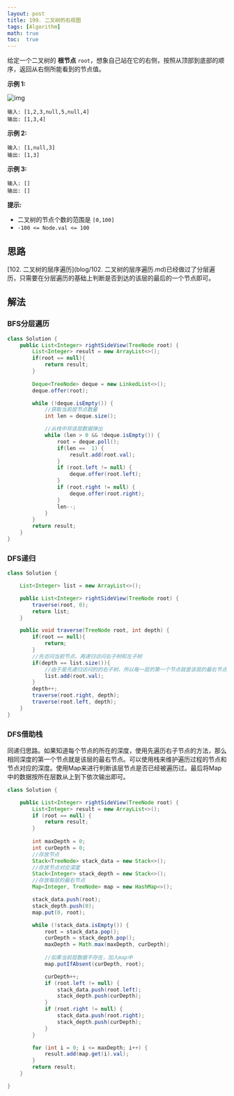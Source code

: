 ```yaml
---
layout: post
title: 199. 二叉树的右视图
tags: [Algorithm]
math: true
toc:  true
---
```


给定一个二叉树的 **根节点** `root`，想象自己站在它的右侧，按照从顶部到底部的顺序，返回从右侧所能看到的节点值。

**示例 1:**

![img](https://assets.leetcode.com/uploads/2021/02/14/tree.jpg)

```
输入: [1,2,3,null,5,null,4]
输出: [1,3,4]
```

**示例 2:**

```
输入: [1,null,3]
输出: [1,3]
```

**示例 3:**

```
输入: []
输出: []
```

**提示:**

- 二叉树的节点个数的范围是 `[0,100]`
- `-100 <= Node.val <= 100` 

## 思路

[102. 二叉树的层序遍历](blog/102. 二叉树的层序遍历.md)已经做过了分层遍历，只需要在分层遍历的基础上判断是否到达的该层的最后的一个节点即可。

## 解法

### BFS分层遍历

```java
class Solution {
    public List<Integer> rightSideView(TreeNode root) {
        List<Integer> result = new ArrayList<>();
        if(root == null){
            return result;
        }
        
        Deque<TreeNode> deque = new LinkedList<>();
        deque.offer(root);

        while (!deque.isEmpty()) {
            //获取当前层节点数量
            int len = deque.size();

            //从栈中将该层数据弹出
            while (len > 0 && !deque.isEmpty()) {
                root = deque.poll();
                if(len ==  1) {
                    result.add(root.val);
                }
                if (root.left != null) {
                    deque.offer(root.left);
                }
                if (root.right != null) {
                    deque.offer(root.right);
                }
                len--;
            }
        }
        return result;
    }
}
```

### DFS递归

```java
class Solution {

    List<Integer> list = new ArrayList<>();

    public List<Integer> rightSideView(TreeNode root) {
        traverse(root, 0);
        return list;
    }

    public void traverse(TreeNode root, int depth) {
        if(root == null){
            return;
        }
        //先访问当前节点，再递归访问右子树和左子树
        if(depth == list.size()){
            //由于是先递归访问的的右子树，所以每一层的第一个节点就是该层的最右节点
            list.add(root.val);
        }
        depth++;
        traverse(root.right, depth);
        traverse(root.left, depth);
    }
}
```

### DFS借助栈

同递归思路。如果知道每个节点的所在的深度，使用先遍历右子节点的方法，那么相同深度的第一个节点就是该层的最右节点。可以使用栈来维护遍历过程的节点和节点对应的深度。使用Map来进行判断该层节点是否已经被遍历过。最后将Map中的数据按所在层数从上到下依次输出即可。

```java
class Solution {

    public List<Integer> rightSideView(TreeNode root) {
        List<Integer> result = new ArrayList<>();
        if (root == null) {
            return result;
        }
        
        int maxDepth = 0;
        int curDepth = 0;
        //存放节点
        Stack<TreeNode> stack_data = new Stack<>();
        //存放节点对应深度
        Stack<Integer> stack_depth = new Stack<>();
        //存放每层的最右节点
        Map<Integer, TreeNode> map = new HashMap<>();

        stack_data.push(root);
        stack_depth.push(0);
        map.put(0, root);

        while (!stack_data.isEmpty()) {
            root = stack_data.pop();
            curDepth = stack_depth.pop();
            maxDepth = Math.max(maxDepth, curDepth);
            
            //如果当前层数据不存在，加入map中
            map.putIfAbsent(curDepth, root);

            curDepth++;
            if (root.left != null) {
                stack_data.push(root.left);
                stack_depth.push(curDepth);
            }
            if (root.right != null) {
                stack_data.push(root.right);
                stack_depth.push(curDepth);
            }
        }

        for (int i = 0; i <= maxDepth; i++) {
            result.add(map.get(i).val);
        }
        return result;
    }

}
```

